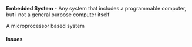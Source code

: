 **Embedded System** - Any system that includes a programmable computer, but i not a general purpose computer itself

A microprocessor based system

#### Issues

